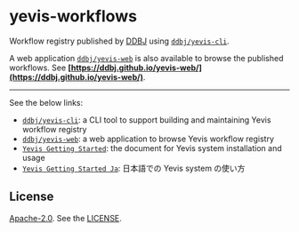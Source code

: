 # yevis-workflows

Workflow registry published by [DDBJ](https://www.ddbj.nig.ac.jp/) using [`ddbj/yevis-cli`](https://github.com/ddbj/yevis-cli).

A web application [`ddbj/yevis-web`](https://github.com/ddbj/yevis-web) is also available to browse the published workflows.
See **[https://ddbj.github.io/yevis-web/](https://ddbj.github.io/yevis-web/)**.

---

See the below links:

- [`ddbj/yevis-cli`](https://github.com/ddbj/yevis-cli): a CLI tool to support building and maintaining Yevis workflow registry
- [`ddbj/yevis-web`](https://github.com/ddbj/yevis-web): a web application to browse Yevis workflow registry
- [`Yevis Getting Started`](https://github.com/ddbj/yevis-cli/blob/main/docs/getting_started.md): the document for Yevis system installation and usage
- [`Yevis Getting Started Ja`](https://github.com/ddbj/yevis-cli/blob/main/docs/getting_started_ja.md): 日本語での Yevis system の使い方

## License

[Apache-2.0](https://www.apache.org/licenses/LICENSE-2.0).
See the [LICENSE](https://github.com/ddbj/yevis-workflows/blob/main/LICENSE).
